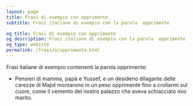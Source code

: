 ```yaml
---
layout: page
title: Frasi di esempio con opprimente 
subtitle: Frasi italiane di esempio con la parola  opprimente

og_title: Frasi di esempio con opprimente 
og_description: Frasi italiane di esempio con la parola  opprimente
og_type: website
permalink: /frasi/o/opprimente.html
---
```


Frasi italiane di esempio contenenti la parola opprimente:


- Pensieri di mamma, papà e Yussef, e un desiderio dilagante delle carezze di Majid montarono in un peso opprimente fino a crollarmi sul cuore, come il cemento del nostro palazzo che aveva schiacciato mio marito.
